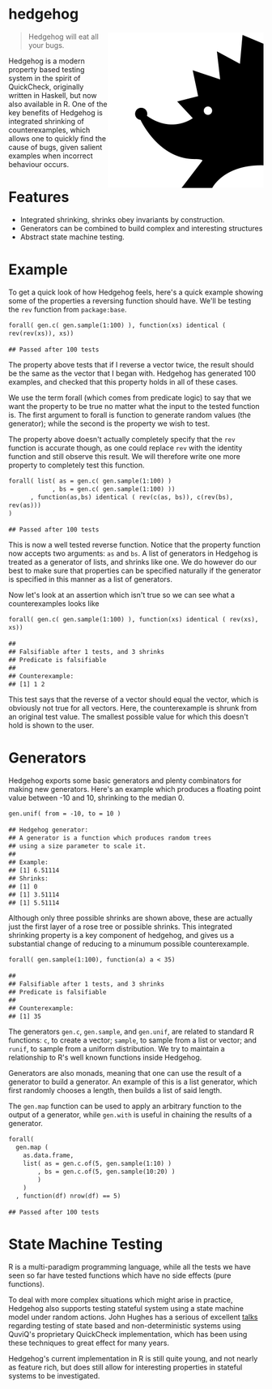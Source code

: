 hedgehog
========

<img src="vignettes/hedgehog-logo.png" width="307" align="right"/>

> Hedgehog will eat all your bugs.

Hedgehog is a modern property based testing system in the spirit of
QuickCheck, originally written in Haskell, but now also available in
R. One of the key benefits of Hedgehog is integrated shrinking of
counterexamples, which allows one to quickly find the cause of bugs,
given salient examples when incorrect behaviour occurs.

Features
========

-   Integrated shrinking, shrinks obey invariants by construction.
-   Generators can be combined to build complex and interesting
    structures
-   Abstract state machine testing.

Example
=======

To get a quick look of how Hedgehog feels, here's a quick example
showing some of the properties a reversing function should have.
We'll be testing the `rev` function from `package:base`.

    forall( gen.c( gen.sample(1:100) ), function(xs) identical ( rev(rev(xs)), xs))

    ## Passed after 100 tests

The property above tests that if I reverse a vector twice, the result
should be the same as the vector that I began with. Hedgehog has
generated 100 examples, and checked that this property holds in all of
these cases.

We use the term forall (which comes from predicate logic) to say that we
want the property to be true no matter what the input to the tested
function is. The first argument to forall is function to generate random
values (the generator); while the second is the property we wish to
test.

The property above doesn't actually completely specify that the `rev`
function is accurate though, as one could replace `rev` with the identity
function and still observe this result. We will therefore write one more
property to completely test this function.

    forall( list( as = gen.c( gen.sample(1:100) )
                , bs = gen.c( gen.sample(1:100) ))
          , function(as,bs) identical ( rev(c(as, bs)), c(rev(bs), rev(as)))
    )

    ## Passed after 100 tests

This is now a well tested reverse function. Notice that the property
function now accepts two arguments: `as` and `bs`. A list of generators
in Hedgehog is treated as a generator of lists, and shrinks like one. We
do however do our best to make sure that properties can be specified
naturally if the generator is specified in this manner as a list of
generators.

Now let's look at an assertion which isn't true so we can see what a
counterexamples looks like

    forall( gen.c( gen.sample(1:100) ), function(xs) identical ( rev(xs), xs))

    ##
    ## Falsifiable after 1 tests, and 3 shrinks
    ## Predicate is falsifiable
    ##
    ## Counterexample:
    ## [1] 1 2

This test says that the reverse of a vector should equal the vector,
which is obviously not true for all vectors. Here, the counterexample is
shrunk from an original test value. The smallest possible value for
which this doesn't hold is shown to the user.

Generators
==========

Hedgehog exports some basic generators and plenty combinators for making
new generators. Here's an example which produces a floating point value
between -10 and 10, shrinking to the median 0.

    gen.unif( from = -10, to = 10 )

    ## Hedgehog generator:
    ## A generator is a function which produces random trees
    ## using a size parameter to scale it.
    ##
    ## Example:
    ## [1] 6.51114
    ## Shrinks:
    ## [1] 0
    ## [1] 3.51114
    ## [1] 5.51114

Although only three possible shrinks are shown above, these are actually
just the first layer of a rose tree or possible shrinks. This integrated
shrinking property is a key component of hedgehog, and gives us a
substantial change of reducing to a minumum possible counterexample.

    forall( gen.sample(1:100), function(a) a < 35)

    ##
    ## Falsifiable after 1 tests, and 3 shrinks
    ## Predicate is falsifiable
    ##
    ## Counterexample:
    ## [1] 35

The generators `gen.c`, `gen.sample`, and `gen.unif`, are related to
standard R functions: `c`, to create a vector; `sample`, to sample
from a list or vector; and `runif`, to sample from a uniform
distribution. We try to maintain a relationship to R's well known
functions inside Hedgehog.

Generators are also monads, meaning that one can use the result of a
generator to build a generator. An example of this is a list generator,
which first randomly chooses a length, then builds a list of said
length.

The `gen.map` function can be used to apply an arbitrary function to the
output of a generator, while `gen.with` is useful in chaining the
results of a generator.

    forall(
      gen.map (
        as.data.frame,
        list( as = gen.c.of(5, gen.sample(1:10) )
            , bs = gen.c.of(5, gen.sample(10:20) )
            )
        )
      , function(df) nrow(df) == 5)

    ## Passed after 100 tests

State Machine Testing
=====================

R is a multi-paradigm programming language, while all the tests we have
seen so far have tested functions which have no side effects (pure
functions).

To deal with more complex situations which might arise in practice,
Hedgehog also supports testing stateful system using a state machine
model under random actions.
John Hughes has a serious of excellent [talks][jh-dropbox] regarding
testing of state based and non-deterministic systems using QuviQ's
proprietary QuickCheck implementation, which has been using these
techniques to great effect for many years.

Hedgehog's current implementation in R is still quite young, and
not nearly as feature rich, but does still allow for interesting
properties in stateful systems to be investigated.

  [jh-dropbox]: https://www.youtube.com/watch?v=H18vxq-VsCk
